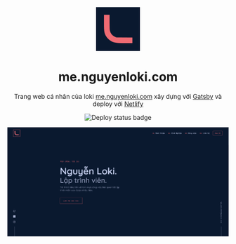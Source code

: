 <div align="center">
  <img alt="Logo" src="https://raw.githubusercontent.com/nguyenhero/me.nguyenloki.com/main/src/images/logo.png" width="100" />
</div>
<h1 align="center">
  me.nguyenloki.com
</h1>
<p align="center">
Trang web cá nhân của loki <a href="https://me.nguyenloki.com" target="_blank">me.nguyenloki.com</a> xây dựng với <a href="https://www.gatsbyjs.org/" target="_blank">Gatsby</a> và deploy với <a href="https://www.netlify.com/" target="_blank">Netlify</a>
</p>
<p align="center">
<img src="https://api.netlify.com/api/v1/badges/441b7fd9-2f4c-4d56-ac00-31cb18c301b4/deploy-status" alt="Deploy status badge">

</p>

![demo](https://raw.githubusercontent.com/nguyenhero/me.nguyenloki.com/main/src/images/demo.png)
